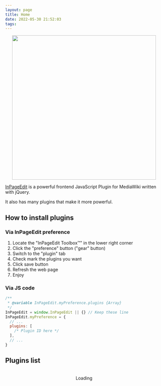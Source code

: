 ```yaml
---
layout: page
title: Home
date: 2022-05-30 21:52:03
tags:
---
```


<div id="custom-header" style="text-align: center;">

<img src="https://ipe.js.org/images/logo/InPageEdit-v2.png" style="max-width: 100%; width: 460px; height: auto;">

</div>

[InPageEdit](https://ipe.js.org) is a powerful frontend JavaScript Plugin for MediaWiki written with jQuery.

It also has many plugins that make it more powerful.

## How to install plugins

### Via InPageEdit preference

1. Locate the "InPageEdit Toolbox™" in the lower right corner
2. Click the "preference" button ("gear" button)
3. Switch to the "plugin" tab
4. Check mark the plugins you want
5. Click save button
6. Refresh the web page
7. Enjoy

### Via JS code

```js
/**
 * @variable InPageEdit.myPreference.plugins {Array}
 */
InPageEdit = window.InPageEdit || {} // Keep these line
InPageEdit.myPreference = {
  // ...
  plugins: [
    /* Plugin ID here */
  ],
  // ...
}
```

## Plugins list

<div id="plugins-list">
<div class="placeholder" style="text-align: center"><i class="fa fa-spinner fa-pulse fa-5x"></i><br>Loading</div>
</div>

<script src="assets/js/initPluginsList.js"></script>

